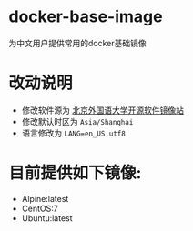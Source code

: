 # docker-base-image
为中文用户提供常用的docker基础镜像  
# 改动说明
* 修改软件源为 [北京外国语大学开源软件镜像站](https://mirrors.bfsu.edu.cn/)
* 修改默认时区为 `Asia/Shanghai`
* 语言修改为 `LANG=en_US.utf8`

# 目前提供如下镜像:  
* Alpine:latest
* CentOS:7
* Ubuntu:latest
